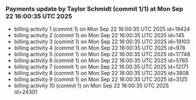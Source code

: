 
### Payments update by Taylor Schmidt (commit 1/1) at Mon Sep 22 16:00:35 UTC 2025
- billing activity 1 (commit 1) on Mon Sep 22 16:00:35 UTC 2025 id=19424
- billing activity 2 (commit 1) on Mon Sep 22 16:00:35 UTC 2025 id=145
- billing activity 3 (commit 1) on Mon Sep 22 16:00:35 UTC 2025 id=19103
- billing activity 4 (commit 1) on Mon Sep 22 16:00:35 UTC 2025 id=978
- billing activity 5 (commit 1) on Mon Sep 22 16:00:35 UTC 2025 id=17748
- billing activity 6 (commit 1) on Mon Sep 22 16:00:35 UTC 2025 id=5765
- billing activity 7 (commit 1) on Mon Sep 22 16:00:35 UTC 2025 id=12171
- billing activity 8 (commit 1) on Mon Sep 22 16:00:35 UTC 2025 id=3808
- billing activity 9 (commit 1) on Mon Sep 22 16:00:35 UTC 2025 id=3125
- billing activity 10 (commit 1) on Mon Sep 22 16:00:35 UTC 2025 id=24301
